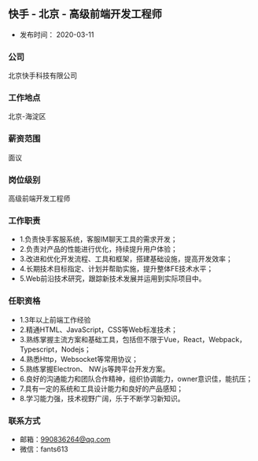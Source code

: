 ## 快手 - 北京 - 高级前端开发工程师 
- 发布时间： 2020-03-11
### 公司
北京快手科技有限公司
### 工作地点
北京-海淀区

### 薪资范围
面议


### 岗位级别
高级前端开发工程师

### 工作职责
- 1.负责快手客服系统，客服IM聊天工具的需求开发；
- 2.负责对产品的性能进行优化，持续提升用户体验；
- 3.改进和优化开发流程、工具和框架，搭建基础设施，提高开发效率；
- 4.长期技术目标指定、计划并帮助实施，提升整体FE技术水平；
- 5.Web前沿技术研究，跟踪新技术发展并运用到实际项目中。

### 任职资格
- 1.3年以上前端工作经验
- 2.精通HTML、JavaScript，CSS等Web标准技术；
- 3.熟练掌握主流方案和基础工具，包括但不限于Vue，React，Webpack，Typescript，Nodejs；
- 4.熟悉Http，Websocket等常用协议；
- 5.熟练掌握Electron、 NW.js等跨平台开发方案。
- 6.良好的沟通能力和团队合作精神，组织协调能力，owner意识佳，能抗压；
- 7.具有一定的系统和工具设计能力和良好的产品感知；
- 8.学习能力强，技术视野广阔，乐于不断学习新知识。

### 联系方式
- 邮箱：990836264@qq.com
- 微信：fants613
